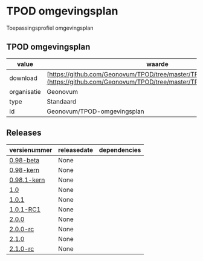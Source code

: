 # TPOD omgevingsplan

Toepassingsprofiel omgevingsplan

## TPOD omgevingsplan

|value|waarde|
|-----|------|
| download  | [https://github.com/Geonovum/TPOD/tree/master/TPOD%20Omgevingsplan](<https://github.com/Geonovum/TPOD/tree/master/TPOD%20Omgevingsplan>)|
| organisatie  |Geonovum|
| type  |Standaard|
| id  |Geonovum/TPOD-omgevingsplan|

## Releases

|versienummer|releasedate|dependencies
|-------|-------|-----|
| [0.98-beta](<https://github.com/Geonovum/TPOD/blob/master/TPOD Omgevingsplan/TPOD Omgevingsplan v0.98-beta.pdf>)|None||
| [0.98-kern](<https://github.com/Geonovum/TPOD/blob/master/TPOD Omgevingsplan/TPOD Omgevingsplan v0.98-kern.pdf>)|None||
| [0.98.1-kern](<https://github.com/Geonovum/TPOD/blob/master/TPOD Omgevingsplan/TPOD Omgevingsplan v0.98.1-kern.pdf>)|None||
| [1.0](<https://github.com/Geonovum/TPOD/blob/master/TPOD Omgevingsplan/TPOD Omgevingsplan v1.0.pdf>)|None||
| [1.0.1](<https://github.com/Geonovum/TPOD/blob/master/TPOD Omgevingsplan/TPOD Omgevingsplan v1.0.1.pdf>)|None||
| [1.0.1-RC1](<https://github.com/Geonovum/TPOD/blob/master/TPOD Omgevingsplan/TPOD Omgevingsplan v1.0.1-RC1.pdf>)|None||
| [2.0.0](<https://github.com/Geonovum/TPOD/blob/master/TPOD Omgevingsplan/TPOD_Omgevingsplan_v2.0.0.pdf>)|None||
| [2.0.0-rc](<https://github.com/Geonovum/TPOD/blob/master/TPOD Omgevingsplan/TPOD_Omgevingsplan_v2.0.0-rc.pdf>)|None||
| [2.1.0](<https://github.com/Geonovum/TPOD/blob/master/TPOD Omgevingsplan/TPOD_omgevingsplan_v2.1.0.pdf>)|None||
| [2.1.0-rc](<https://github.com/Geonovum/TPOD/blob/master/TPOD Omgevingsplan/TPOD_Omgevingsplan_v2.1.0-rc.pdf>)|None||

